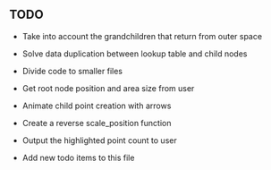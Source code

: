 ## TODO

- Take into account the grandchildren that return from outer space
- Solve data duplication between lookup table and child nodes
- Divide code to smaller files
- Get root node position and area size from user
- Animate child point creation with arrows
- Create a reverse scale_position function
- Output the highlighted point count to user

- Add new todo items to this file
